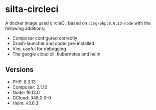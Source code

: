 # silta-circleci
A docker image used circleCI, based on `cimg/php:8.0.13-node` with the following additions:

- Composer configured correctly
- Drush-launcher and coder pre-installed
- Vim, useful for debugging
- The google cloud cli, kubernetes and helm

## Versions
- PHP: 8.0.13
- Composer: 2.1.12
- Node: 16.13.0
- GCloud: 348.0.0-0
- Helm: v3.6.3
